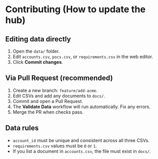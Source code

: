 # Contributing (How to update the hub)

## Editing data directly
1. Open the `data/` folder.
2. Edit `accounts.csv`, `pocs.csv`, or `requirements.csv` in the web editor.
3. Click **Commit changes**.

## Via Pull Request (recommended)
1. Create a new branch: `feature/add-acme`.
2. Edit CSVs and add any documents to `docs/`.
3. Commit and open a Pull Request.
4. The **Validate Data** workflow will run automatically. Fix any errors.
5. Merge the PR when checks pass.

## Data rules
- `account_id` must be unique and consistent across all three CSVs.
- `requirements.csv` values must be `0` or `1`.
- If you list a document in `accounts.csv`, the file must exist in `docs/`.
